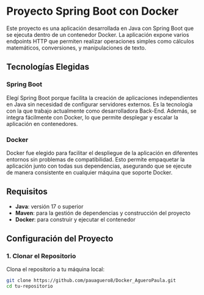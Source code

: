# Proyecto Spring Boot con Docker

Este proyecto es una aplicación desarrollada en Java con Spring Boot que se ejecuta dentro de un contenedor Docker. La aplicación expone varios endpoints HTTP que permiten realizar operaciones simples como cálculos matemáticos, conversiones, y manipulaciones de texto.

## Tecnologías Elegidas

### Spring Boot
Elegí Spring Boot porque facilita la creación de aplicaciones independientes en Java sin necesidad de configurar servidores externos. 
Es la tecnología con la que trabajo actualmente como desarrolladora Back-End.
Además, se integra fácilmente con Docker, lo que permite desplegar y escalar la aplicación en contenedores.

### Docker
Docker fue elegido para facilitar el despliegue de la aplicación en diferentes entornos sin problemas de compatibilidad. Esto permite empaquetar la aplicación junto con todas sus dependencias, asegurando que se ejecute de manera consistente en cualquier máquina que soporte Docker.

## Requisitos

- **Java**: versión 17 o superior
- **Maven**: para la gestión de dependencias y construcción del proyecto
- **Docker**: para construir y ejecutar el contenedor

## Configuración del Proyecto

### 1. Clonar el Repositorio

Clona el repositorio a tu máquina local:

```bash
git clone https://github.com/pauaguero8/Docker_AgueroPaula.git
cd tu-repositorio